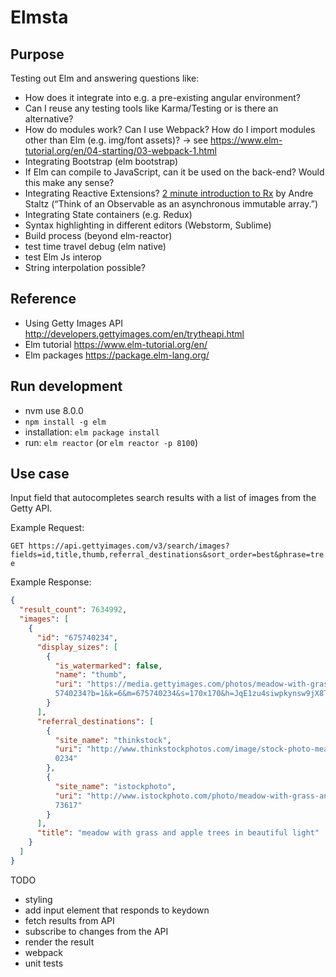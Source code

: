 # Elmsta

## Purpose

Testing out Elm and answering questions like:

* How does it integrate into e.g. a pre-existing angular environment?
* Can I reuse any testing tools like Karma/Testing or is there an alternative?
* How do modules work? Can I use Webpack? How do I import modules other than Elm (e.g. img/font assets)? -> 
    see https://www.elm-tutorial.org/en/04-starting/03-webpack-1.html
* Integrating Bootstrap (elm bootstrap)
* If Elm can compile to JavaScript, can it be used on the back-end? Would this make any sense?
* Integrating Reactive Extensions? [2 minute introduction to Rx](https://medium.com/@andrestaltz/2-minute-introduction-to-rx-24c8ca793877) by Andre Staltz (“Think of an Observable as an asynchronous immutable array.”)
* Integrating State containers (e.g. Redux)
* Syntax highlighting in different editors (Webstorm, Sublime)
* Build process (beyond elm-reactor)
* test time travel debug (elm native)
* test Elm Js interop
* String interpolation possible?

## Reference

* Using Getty Images API http://developers.gettyimages.com/en/trytheapi.html
* Elm tutorial https://www.elm-tutorial.org/en/
* Elm packages https://package.elm-lang.org/

## Run development

* nvm use 8.0.0
* `npm install -g elm`
* installation: `elm package install`
* run: `elm reactor` (or `elm reactor -p 8100`)

## Use case

Input field that autocompletes search results with a list of images from the Getty API.

Example Request:

`GET https://api.gettyimages.com/v3/search/images?fields=id,title,thumb,referral_destinations&sort_order=best&phrase=tree`

Example Response:

```json
{
  "result_count": 7634992,
  "images": [
    {
      "id": "675740234",
      "display_sizes": [
        {
          "is_watermarked": false,
          "name": "thumb",
          "uri": "https://media.gettyimages.com/photos/meadow-with-grass-and-apple-trees-in-beautiful-light-picture-id67
          5740234?b=1&k=6&m=675740234&s=170x170&h=JqE1zu4siwpkynsw9jX8TuJWREGYElbadr3-66zPZCI="
        }
      ],
      "referral_destinations": [
        {
          "site_name": "thinkstock",
          "uri": "http://www.thinkstockphotos.com/image/stock-photo-meadow-with-grass-and-apple-trees-in-beautiful/67574
          0234"
        },
        {
          "site_name": "istockphoto",
          "uri": "http://www.istockphoto.com/photo/meadow-with-grass-and-apple-trees-in-beautiful-light-gm675740234-1239
          73617"
        }
      ],
      "title": "meadow with grass and apple trees in beautiful light"
    }
  ]
}
```

TODO

* styling
* add input element that responds to keydown
* fetch results from API
* subscribe to changes from the API
* render the result
* webpack
* unit tests